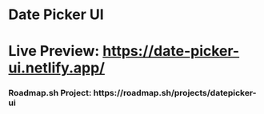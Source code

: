 # Date Picker UI
# Live Preview: https://date-picker-ui.netlify.app/
<h3>Roadmap.sh Project: https://roadmap.sh/projects/datepicker-ui</h3> 
